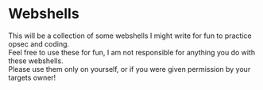 # Webshells
This will be a collection of some webshells I might write for fun to practice opsec and coding.  
Feel free to use these for fun, I am not responsible for anything you do with these webshells.  
Please use them only on yourself, or if you were given permission by your targets owner!
